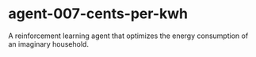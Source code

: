 # agent-007-cents-per-kwh
A reinforcement learning agent that optimizes the energy consumption of an imaginary household.
